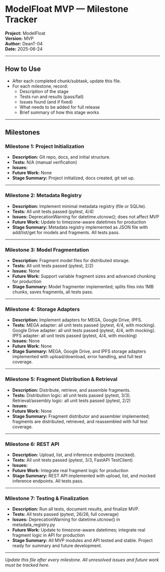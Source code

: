 # ModelFloat MVP — Milestone Tracker

**Project:** ModelFloat  
**Version:** MVP  
**Author:** DeanT-04  
**Date:** 2025-06-24

---

## How to Use

- After each completed chunk/subtask, update this file.
- For each milestone, record:
  - Description of the stage
  - Tests run and results (pass/fail)
  - Issues found (and if fixed)
  - What needs to be added for full release
  - Brief summary of how this stage works

---

## Milestones

### Milestone 1: Project Initialization

- **Description:** Git repo, docs, and initial structure.
- **Tests:** N/A (manual verification)
- **Issues:** 
- **Future Work:** None
- **Stage Summary:** Project initialized, docs created, git set up.

---

### Milestone 2: Metadata Registry

- **Description:** Implement minimal metadata registry (file or SQLite).
- **Tests:** All unit tests passed (pytest, 4/4)
- **Issues:** DeprecationWarning for datetime.utcnow(); does not affect MVP
- **Future Work:** Update to timezone-aware datetimes for production
- **Stage Summary:** Metadata registry implemented as JSON file with add/list/get for models and fragments. All tests pass.

---

### Milestone 3: Model Fragmentation

- **Description:** Fragment model files for distributed storage.
- **Tests:** All unit tests passed (pytest, 2/2)
- **Issues:** None
- **Future Work:** Support variable fragment sizes and advanced chunking for production
- **Stage Summary:** Model fragmenter implemented; splits files into 1MB chunks, saves fragments, all tests pass.

---

### Milestone 4: Storage Adapters

- **Description:** Implement adapters for MEGA, Google Drive, IPFS.
- **Tests:** MEGA adapter: all unit tests passed (pytest, 4/4, with mocking). Google Drive adapter: all unit tests passed (pytest, 4/4, with mocking). IPFS adapter: all unit tests passed (pytest, 4/4, with mocking)
- **Issues:** None
- **Future Work:** None
- **Stage Summary:** MEGA, Google Drive, and IPFS storage adapters implemented with upload/download, error handling, and full test coverage.

---

### Milestone 5: Fragment Distribution & Retrieval

- **Description:** Distribute, retrieve, and assemble fragments.
- **Tests:** Distribution logic: all unit tests passed (pytest, 3/3). Retrieval/assembly logic: all unit tests passed (pytest, 2/2)
- **Issues:** 
- **Future Work:** None
- **Stage Summary:** Fragment distributor and assembler implemented; fragments are distributed, retrieved, and reassembled with full test coverage.

---

### Milestone 6: REST API

- **Description:** Upload, list, and inference endpoints (mocked).
- **Tests:** All unit tests passed (pytest, 3/3, FastAPI TestClient)
- **Issues:** 
- **Future Work:** Integrate real fragment logic for production
- **Stage Summary:** REST API implemented with upload, list, and mocked inference endpoints. All tests pass.

---

### Milestone 7: Testing & Finalization

- **Description:** Run all tests, document results, and finalize MVP.
- **Tests:** All tests passed (pytest, 26/26, full coverage)
- **Issues:** DeprecationWarning for datetime.utcnow() in metadata_registry.py
- **Future Work:** Update to timezone-aware datetimes; integrate real fragment logic in API for production
- **Stage Summary:** All MVP modules and API tested and stable. Project ready for summary and future development.

---

*Update this file after every milestone. All unresolved issues and future work must be tracked here.*
